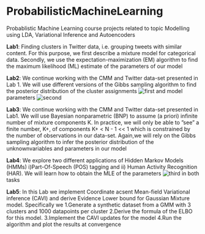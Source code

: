 # ProbabilisticMachineLearning
Probablistic Machine Learning course projects related to topic Modelling using LDA, Variational Inference and Autoencoders

**Lab1**: Finding clusters in Twitter data, i.e. grouping tweets with similar content. For this purpose, we first describe a mixture model for categorical data.
Secondly, we use the expectation-maximization (EM) algorithm to find the maximum likelihood (ML) estimate of the parameters of our model

**Lab2**: We continue working with the CMM and Twitter data-set presented in Lab 1. We will use different versions of the Gibbs sampling algorithm to find the posterior distribution of the cluster assignments ![first](http://www.sciweavers.org/upload/Tex2Img_1612947607/render.png) and model parameters ![second](http://www.sciweavers.org/upload/Tex2Img_1612947701/render.png)

**Lab3**: We  continue working with the CMM and Twitter data-set presented in Lab1. We will use Bayesian nonparametric (BNP) to assume (a priori) infinite number of mixture
components K. In practice, we will only be able to ”see” a finite number, K+, of components K+ < N - 1 << 1 which is constrained by the number of observations in our data-set. Again,we will rely on the Gibbs sampling algorithm to infer the posterior distribution of the unknownvariables and parameters in our model

**Lab4**: We explore two different applications of Hidden Markov Models (HMMs) i)Part-Of-Speech (POS) tagging and ii) Human Activity Recognition (HAR). We will learn how to
obtain the MLE of the parameters ![third](http://www.sciweavers.org/upload/Tex2Img_1612948134/render.png) in both tasks

**Lab5**: In this Lab we implement  Coordinate acsent Mean-field Variational inference (CAVI) and derive Evidence Lower bound for Gaussian Mixture model. Specifically we
  1.Generate a synthetic dataset from a GMM with 3 clusters and 1000 datapoints per cluster
  2.Derive the formula of the ELBO for this model.
  3.Implement the CAVI updates for the model
  4.Run the algorithm and plot the results at convergence
